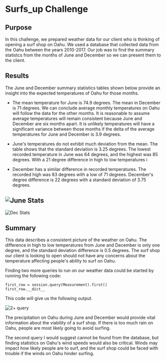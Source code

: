 # Surfs_up Challenge

## Purpose

In this challenge, we prepared weather data for our client who is thinking of opening a surf shop on Oahu. We used a database that collected data from the Oahu between the years 2010-2017. Our job was to find the summary statistcs from the months of June and December so we can present them to the client.

## Results

The June and December summary statistics tables shown below provide an insight into the expected temperatures of Oahu for those months.

- The mean temperature for June is 74.9 degrees. The mean in December is 71 degrees. We can conclude average monthly temperatures on Oahu will follow the data for the other months.
It is reasonable to assume average temperatures will remain consistent because June and December are six months apart. It is unlikely temperatures will have a significant variance between those months if the delta of the average temperatures for June and December is 3.9 degrees.

- June's temperatures do not exhibit much deviation from the mean. The table shows that the standard deviation is 3.25 degrees. The lowest recorded temperature in June was 64 degrees, and the highest was 85 degrees. With a 21 degree difference in high to low temperatures i

- December has a similar difference in recorded temperatures. The recorded high was 83 degrees with a low of 71 degrees. December's degree difference is 22 degrees with a standard deviation of 3.75 degrees.

![June Stats](https://user-images.githubusercontent.com/85756203/131893549-ac8448d9-b558-4ec4-94ef-b87815bd996b.png)
-------------
![Dec Stats](https://user-images.githubusercontent.com/85756203/131893564-0b83a233-1881-4336-bf43-d4bddeb7a5ea.png)

## Summary

This data describes a consistent picture of the weather on Oahu. The difference in high to low temperatures from June and December is only one degree, and the standard deviation difference is 0.5 degrees. The surf shop our client is looking to open should not have any concerns about the temperature affecting people's ability to surf on Oahu.

Finding two more queries to run on our weather data could be started by running the following code:

```
first_row = session.query(Measurement).first()
first_row.__dict__
```

This code will give us the following output.

![2+ query](https://user-images.githubusercontent.com/85756203/131894882-8fc1f7fa-258c-465a-b289-54ee1656fb8a.png)

The precipitation on Oahu during June and December would provide vital information about the viability of a surf shop. If there is too much rain on Oahu, people are most likely going to avoid surfing.

The second query I would suggest cannot be found from the database, but finding statistics on Oahu's wind speeds would also be critical. Winds may impact how likely people are to surf, and the surf shop could be faced with trouble if the winds on Oahu hinder surfing.
